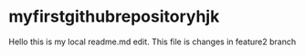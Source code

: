 # myfirstgithubrepositoryhjk
Hello this is my local readme.md edit.
This file is changes in feature2 branch